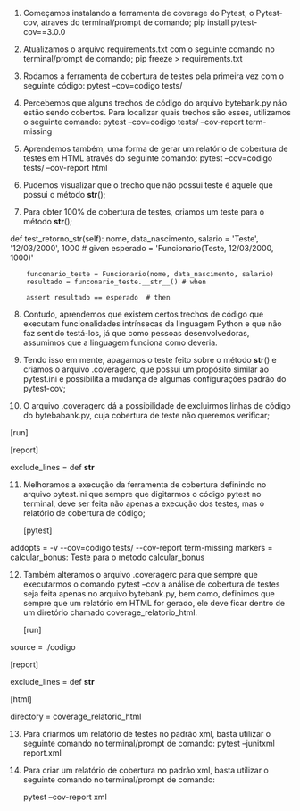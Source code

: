 1) Começamos instalando a ferramenta de coverage do Pytest, o Pytest-cov, através do terminal/prompt de comando;
    pip install pytest-cov==3.0.0

2) Atualizamos o arquivo requirements.txt com o seguinte comando no terminal/prompt de comando;
    pip freeze > requirements.txt

3) Rodamos a ferramenta de cobertura de testes pela primeira vez com o seguinte código:
    pytest –cov=codigo tests/ 

4) Percebemos que alguns trechos de código do arquivo bytebank.py não estão sendo cobertos. Para localizar quais trechos são esses, utilizamos o seguinte comando:
    pytest –cov=codigo tests/ –cov-report term-missing

5) Aprendemos também, uma forma de gerar um relatório de cobertura de testes em HTML através do seguinte comando:
    pytest –cov=codigo tests/ –cov-report html

6) Pudemos visualizar que o trecho que não possui teste é aquele que possui o método __str__();

7) Para obter 100% de cobertura de testes, criamos um teste para o método __str__();

def test_retorno_str(self):
       nome, data_nascimento, salario = 'Teste', '12/03/2000', 1000  # given
       esperado = 'Funcionario(Teste, 12/03/2000, 1000)'

        funconario_teste = Funcionario(nome, data_nascimento, salario)
        resultado = funconario_teste.__str__() # when

        assert resultado == esperado  # then

8) Contudo, aprendemos que existem certos trechos de código que executam funcionalidades intrínsecas da linguagem Python e que não faz sentido testá-los, já que como pessoas desenvolvedoras, assumimos que a linguagem funciona como deveria.

9) Tendo isso em mente, apagamos o teste feito sobre o método __str__() e criamos o arquivo .coveragerc, que possui um propósito similar ao pytest.ini e possibilita a mudança de algumas configurações padrão do pytest-cov;

10) O arquivo .coveragerc dá a possibilidade de excluirmos linhas de código do bytebabank.py, cuja cobertura de teste não queremos verificar;

[run]

[report]

exclude_lines =
   def __str__

11) Melhoramos a execução da ferramenta de cobertura definindo no arquivo pytest.ini que sempre que digitarmos o código pytest no terminal, deve ser feita não apenas a execução dos testes, mas o relatório de cobertura de código;

    [pytest]

addopts = -v --cov=codigo tests/ --cov-report term-missing
markers =
    calcular_bonus: Teste para o metodo calcular_bonus

12) Também alteramos o arquivo .coveragerc para que sempre que executarmos o comando pytest –cov a análise de cobertura de testes seja feita apenas no arquivo bytebank.py, bem como, definimos que sempre que um relatório em HTML for gerado, ele deve ficar dentro de um diretório chamado coverage_relatorio_html.

    [run]

source = ./codigo

[report]

exclude_lines =
    def __str__

[html]

directory = coverage_relatorio_html

13) Para criarmos um relatório de testes no padrão xml, basta utilizar o seguinte comando no terminal/prompt de comando:
    pytest –junitxml report.xml

14) Para criar um relatório de cobertura no padrão xml, basta utilizar o seguinte comando no terminal/prompt de comando:

    pytest –cov-report xml